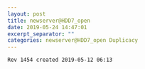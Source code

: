 ```yaml
---
layout: post
title: newserver@HDD7_open
date: 2019-05-24 14:47:01
excerpt_separator: ""
categories: newserver@HDD7_open Duplicacy
---
```

```
Rev 1454 created 2019-05-12 06:13
```
